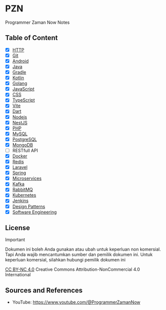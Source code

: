 # PZN

Programmer Zaman Now Notes

## Table of Content

- [x] [HTTP](HTTP)
- [x] [Git](Git)
- [x] [Android](Android)
- [x] [Java](Java)
- [x] [Gradle](Gradle)
- [x] [Kotlin](Kotlin)
- [x] [Golang](Golang)
- [x] [JavaScript](JavaScript)
- [x] [CSS](CSS)
- [x] [TypeScript](TypeScript)
- [x] [Vite](Vite)
- [x] [Dart](Dart)
- [x] [Nodejs](Nodejs)
- [x] [NestJS](NestJS)
- [x] [PHP](PHP)
- [x] [MySQL](MySQL)
- [x] [PostgreSQL](PostgreSQL)
- [x] [MongoDB](MongoDB)
- [ ] RESTfull API
- [x] [Docker](Docker)
- [x] [Redis](Redis)
- [x] [Laravel](Laravel)
- [x] [Spring](Spring)
- [x] [Microservices](Microservices)
- [x] [Kafka](Kafka)
- [x] [RabbitMQ](RabbitMQ)
- [x] [Kubernetes](Kubernetes)
- [x] [Jenkins](Jenkins)
- [x] [Design Patterns](Design%20Patterns)
- [x] [Software Engineering](Software%20Engineering)

## License

> [!IMPORTANT]
> Dokumen ini boleh Anda gunakan atau ubah untuk keperluan non komersial.
> Tapi Anda wajib mencantumkan sumber dan pemilik dokumen ini.
> Untuk keperluan komersial, silahkan hubungi pemilik dokumen ini

[CC BY-NC 4.0](LICENSE) Creative Commons Attribution-NonCommercial 4.0 International

## Sources and References

- YouTube: <https://www.youtube.com/@ProgrammerZamanNow>
